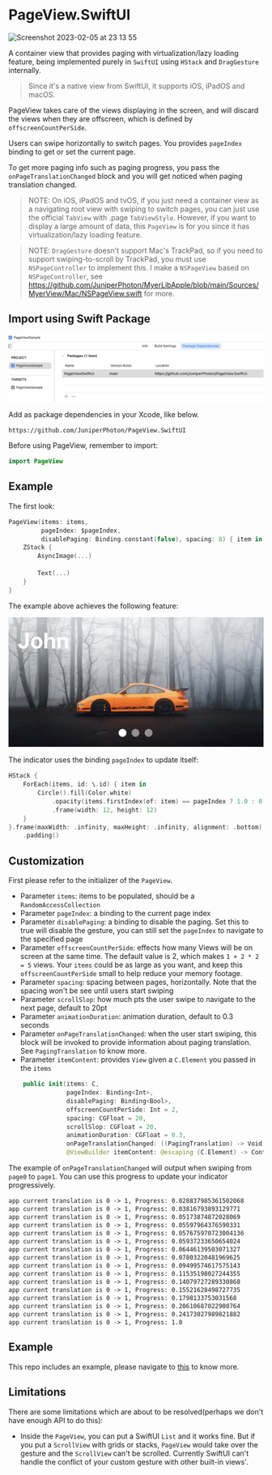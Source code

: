 # PageView.SwiftUI

<img width="969" alt="Screenshot 2023-02-05 at 23 13 55" src="https://user-images.githubusercontent.com/7578386/216827771-515ef235-f476-4795-94a6-f5748f016146.png">

A container view that provides paging  with virtualization/lazy loading feature, being implemented purely in `SwiftUI` using `HStack` and `DragGesture` internally. 

> Since it's a native view from SwiftUI, it supports iOS, iPadOS and macOS.

PageView takes care of the views displaying in the screen, and will discard the views when they are offscreen, which is defined by ``offscreenCountPerSide``.

Users can swipe horizontally to switch pages. You provides ``pageIndex`` binding to get or set the current page.

To get more paging info such as paging progress, you pass the ``onPageTranslationChanged`` block and you will get noticed when paging translation changed.

> NOTE: On iOS, iPadOS and tvOS, if you just need a container view as a navigating root view with swiping to switch pages, you can just use the official ``TabView`` with .page `TabViewStyle`. However, if you want to display a large amount of data, this ``PageView`` is for you since it has virtualization/lazy loading feature.

> NOTE: `DragGesture` doesn't support Mac's TrackPad, so if you need to support swiping-to-scroll by TrackPad, you must use `NSPageController` to implement this. I make a `NSPageView` based on `NSPageController`, see https://github.com/JuniperPhoton/MyerLibApple/blob/main/Sources/MyerView/Mac/NSPageView.swift for more.

## Import using Swift Package

![](./Doc/xcode-setup.jpg)

Add as package dependencies in your Xcode, like below.

```
https://github.com/JuniperPhoton/PageView.SwiftUI
```

Before using PageView, remember to import: 

```swift
import PageView
```

## Example

The first look:

```swift
PageView(items: items,
         pageIndex: $pageIndex,
         disablePaging: Binding.constant(false), spacing: 8) { item in
    ZStack {
        AsyncImage(...)
        
        Text(...)
    }
}
```

The example above achieves the following feature:

![](./Doc/preview-banner.jpg)

The indicator uses the binding `pageIndex` to update itself:

```swift
HStack {
    ForEach(items, id: \.id) { item in
        Circle().fill(Color.white)
            .opacity(items.firstIndex(of: item) == pageIndex ? 1.0 : 0.5)
            .frame(width: 12, height: 12)
    }
}.frame(maxWidth: .infinity, maxHeight: .infinity, alignment: .bottom)
    .padding()
```

## Customization 

First please refer to the initializer of the ``PageView``.

- Parameter `items`: items to be populated, should be a ``RandomAccessCollection``
- Parameter `pageIndex`: a binding to the current page index
- Parameter `disablePaging`: a binding to disable the paging. Set this to true will disable the gesture, you can still set the ``pageIndex`` to navigate to the specified page
- Parameter `offscreenCountPerSide`: effects how many Views will be on screen at the same time. The default value is 2, which makes ``1 + 2 * 2 = 5`` views. Your ``items`` could be as large as you want, and keep this ``offscreenCountPerSide`` small to help reduce your memory footage.
- Parameter `spacing`: spacing between pages, horizontally. Note that the spacing won't be see until users start swiping
- Parameter `scrollSlop`: how much pts the user swipe to navigate to the next page, default to 20pt
- Parameter `animationDuration`: animation duration, default to 0.3 seconds
- Parameter `onPageTranslationChanged`: when the user start swiping, this block will be invoked to provide information about paging translation. See ``PagingTranslation`` to know more.
- Parameter `itemContent`: provides ``View`` given a ``C.Element`` you passed in the ``items``

```swift
    public init(items: C,
                pageIndex: Binding<Int>,
                disablePaging: Binding<Bool>,
                offscreenCountPerSide: Int = 2,
                spacing: CGFloat = 20,
                scrollSlop: CGFloat = 20,
                animationDuration: CGFloat = 0.3,
                onPageTranslationChanged: ((PagingTranslation) -> Void)? = nil,
                @ViewBuilder itemContent: @escaping (C.Element) -> Content)
```

The example of `onPageTranslationChanged` will output when swiping from `page0` to `page1`. You can use this progress to update your indicator progressively.

```
app current translation is 0 -> 1, Progress: 0.028837985361502068
app current translation is 0 -> 1, Progress: 0.03816793893129771
app current translation is 0 -> 1, Progress: 0.05173874872028069
app current translation is 0 -> 1, Progress: 0.05597964376590331
app current translation is 0 -> 1, Progress: 0.057675970723004136
app current translation is 0 -> 1, Progress: 0.05937233650654024
app current translation is 0 -> 1, Progress: 0.06446139503071327
app current translation is 0 -> 1, Progress: 0.07803220481969625
app current translation is 0 -> 1, Progress: 0.09499574617575143
app current translation is 0 -> 1, Progress: 0.11535198027244355
app current translation is 0 -> 1, Progress: 0.14079727289330868
app current translation is 0 -> 1, Progress: 0.15521628498727735
app current translation is 0 -> 1, Progress: 0.1798133753031568
app current translation is 0 -> 1, Progress: 0.20610687022900764
app current translation is 0 -> 1, Progress: 0.24173027989821882
app current translation is 0 -> 1, Progress: 1.0
```

## Example

This repo includes an example, please navigate to [this](https://github.com/JuniperPhoton/PageView.SwiftUI/tree/main/PageViewSample) to know more.

## Limitations

There are some limitations which are about to be resolved(perhaps we don't have enough API to do this):
- Inside the ``PageView``, you can put a SwiftUI ``List`` and it works fine. But if you put a ``ScrollView`` with grids or stacks, ``PageView`` would take over the gesture and the ``ScrollView`` can't be scrolled. Currently SwiftUI can't handle the conflict of your custom gesture with other built-in views'.
